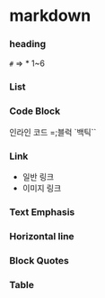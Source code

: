 # markdown

### heading

`#` => * 1~6

### List



### Code Block

인라인 코드 =;블럭 `백틱``



### Link

+ 일반 링크
+ 이미지 링크

### Text Emphasis



### Horizontal line



### Block Quotes



### Table